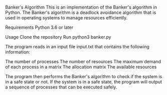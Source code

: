 Banker's Algorithm
This is an implementation of the Banker's algorithm in Python. The Banker's algorithm is a deadlock avoidance algorithm that is used in operating systems to manage resources efficiently.

Requirements
Python 3.6 or later

Usage
Clone the repository
Run python3 banker.py

The program reads in an input file input.txt that contains the following information:

The number of processes
The number of resources
The maximum demand of each process in a matrix
The allocation matrix
The available resources

The program then performs the Banker's algorithm to check if the system is in a safe state or not. If the system is in a safe state, the program will output a sequence of processes that can be executed safely.
